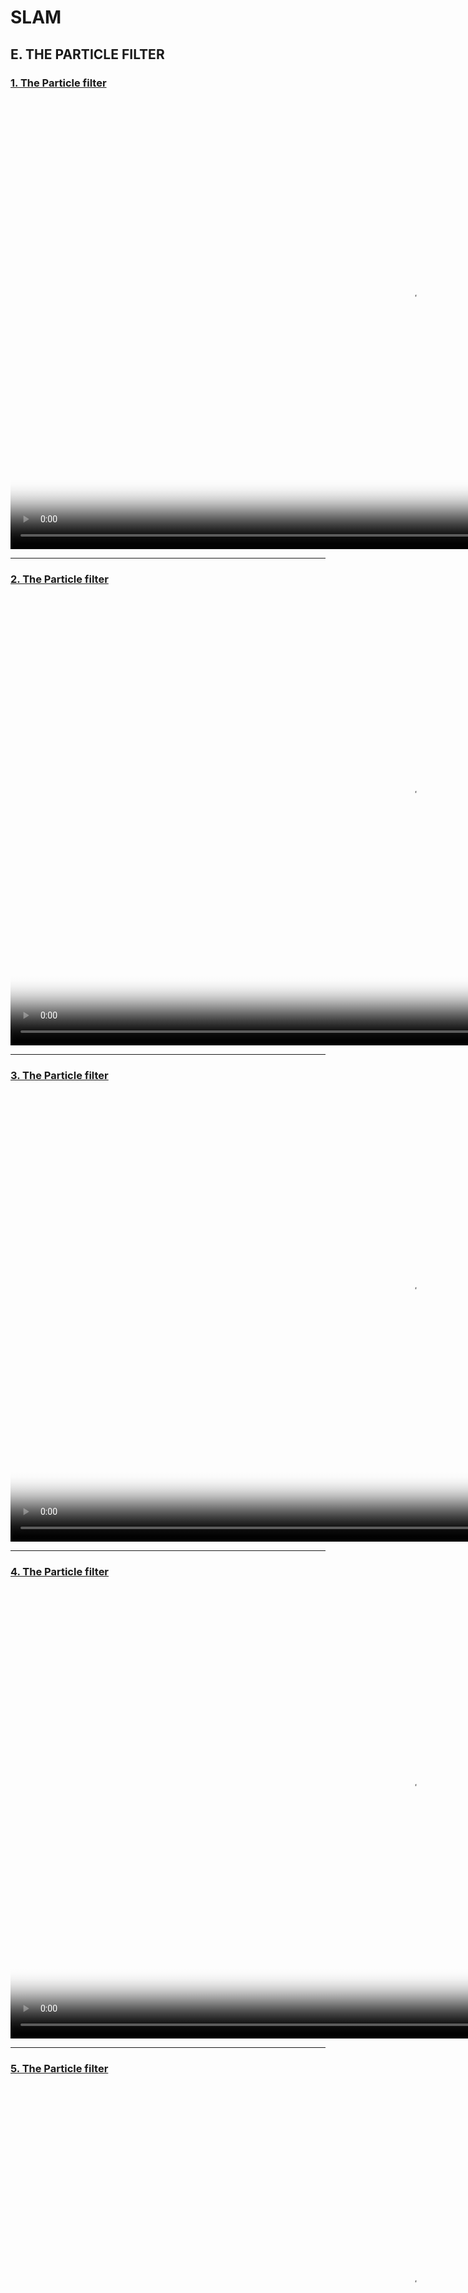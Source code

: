 # SLAM

## E. THE PARTICLE FILTER

### [1. The Particle filter ](https://www.youtube.com/watch?v=ME7kUbLYMno&list=PLpUPoM7Rgzi_7YWn14Va2FODh7LzADBSm&index=45)

<video id="1-Particle_filter" width="1280" height="720" poster="FIGURES/C1.png" controls preload="auto">
  <source src="VIDEOS/V1.mp4" type="video/mp4">
Your browser does not support the video tag.
</video>

---

### [2. The Particle filter](https://www.youtube.com/watch?v=Il2xzNchp1M&list=PLpUPoM7Rgzi_7YWn14Va2FODh7LzADBSm&index=46)

<video id="2-Particle_filter" width="1280" height="720" poster="FIGURES/C2.png" controls preload="auto">
  <source src="VIDEOS/V2.mp4" type="video/mp4">
Your browser does not support the video tag.
</video>

---

### [3. The Particle filter](https://www.youtube.com/watch?v=Il2xzNchp1M&list=PLpUPoM7Rgzi_7YWn14Va2FODh7LzADBSm&index=47)

<video id="3-Particle_filter" width="1280" height="720" poster="FIGURES/C3.png" controls preload="auto">
  <source src="VIDEOS/V3.mp4" type="video/mp4">
Your browser does not support the video tag.
</video>

---

### [4. The Particle filter](https://www.youtube.com/watch?v=Il2xzNchp1M&list=PLpUPoM7Rgzi_7YWn14Va2FODh7LzADBSm&index=48)

<video id="4-Particle_filter" width="1280" height="720" poster="FIGURES/C4.png" controls preload="auto">
  <source src="VIDEOS/V4.mp4" type="video/mp4">
Your browser does not support the video tag.
</video>

---

### [5. The Particle filter](https://www.youtube.com/watch?v=Il2xzNchp1M&list=PLpUPoM7Rgzi_7YWn14Va2FODh7LzADBSm&index=49)

<video id="5-Particle_filter" width="1280" height="720" poster="FIGURES/C5.png" controls preload="auto">
  <source src="VIDEOS/V5.mp4" type="video/mp4">
Your browser does not support the video tag.
</video>

---

### [6. The Particle filter](https://www.youtube.com/watch?v=Il2xzNchp1M&list=PLpUPoM7Rgzi_7YWn14Va2FODh7LzADBSm&index=50)

<video id="6-Particle_filter" width="1280" height="720" poster="FIGURES/C6.png" controls preload="auto">
  <source src="VIDEOS/V6.mp4" type="video/mp4">
Your browser does not support the video tag.
</video>

---

### [7. The Particle filter](https://www.youtube.com/watch?v=Il2xzNchp1M&list=PLpUPoM7Rgzi_7YWn14Va2FODh7LzADBSm&index=51)

<video id="7-Particle_filter" width="1280" height="720" poster="FIGURES/C7.png" controls preload="auto">
  <source src="VIDEOS/V7.mp4" type="video/mp4">
Your browser does not support the video tag.
</video>